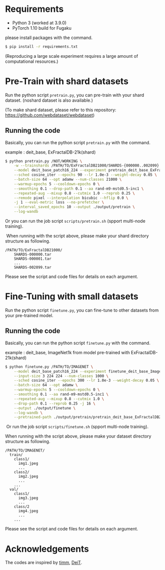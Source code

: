 # Requirements

* Python 3 (worked at 3.9.0)
* PyTorch 1.10 build for Fugaku
​

please install packages with the command.

```bash
$ pip install -r requirements.txt
```

(Reproducing a large scale experiment requires a large amount of computational resources.)

# Pre-Train with shard datasets

Run the python script ```pretrain.py```, you can pre-train with your shard dataset. (noshard dataset is also available.)

(To make shard dataset, please refer to this repository: https://github.com/webdataset/webdataset)

## Running the code

Basically, you can run the python script ```pretrain.py``` with the command.

example : deit_base, ExFractalDB-21k(shard)

```bash
$ python pretrain.py /NOT/WORKING \
    -w --trainshards /PATH/TO/ExFractalDB21000/SHARDS-{000000..002099}.tar \
    --model deit_base_patch16_224 --experiment pretrain_deit_base_ExFractalDB21000_1.0e-3_shards \
    --sched cosine_iter --epochs 90 --lr 1.0e-3 --weight-decay 0.05 \
    --batch-size 64 --opt adamw --num-classes 21000 \
    --warmup-epochs 5 --cooldown-epochs 0 \
    --smoothing 0.1 --drop-path 0.1 --aa rand-m9-mstd0.5-inc1 \
    --repeated-aug --mixup 0.8 --cutmix 1.0 --reprob 0.25 \
    --remode pixel --interpolation bicubic --hflip 0.0 \
    -j 1 --eval-metric loss --no-prefetcher \
    --interval_saved_epochs 10 --output ./output/pretrain \
    --log-wandb
```

Or you can run the job script ```scripts/pretrain.sh``` (spport multi-node training).

​
When running with the script above, please make your shard directory structure as following.

```misc
/PATH/TO/ExFractalDB21000/
    SHARDS-000000.tar
    SHARDS-000001.tar
    ...
    SHARDS-002099.tar
```

Please see the script and code files for details on each argument.

# Fine-Tuning with small datasets

Run the python script ```finetune.py```, you can fine-tune to other datasets from your pre-trained model.
​
## Running the code

Basically, you can run the python script ```finetune.py``` with the command.

example : deit_base, ImageNet1k from model pre-trained with ExFractalDB-21k(shard)

```bash
$ python finetune.py /PATH/TO/IMAGENET \
    --model deit_base_patch16_224 --experiment finetune_deit_base_ImageNet1k_from_ExFractalDB21000_1.0e-3 \
    --input-size 3 224 224 --num-classes 1000 \
    --sched cosine_iter --epochs 300 --lr 1.0e-3 --weight-decay 0.05 \
    --batch-size 64 --opt adamw \
    --warmup-epochs 5 --cooldown-epochs 0 \
    --smoothing 0.1 --aa rand-m9-mstd0.5-inc1 \
    --repeated-aug --mixup 0.8 --cutmix 1.0 \
    --drop-path 0.1 --reprob 0.25 -j 16 \
    --output ./output/finetune \
    --log-wandb \
    --pretrained-path ./output/pretrain/pretrain_deit_base_ExFractalDB21000_1.0e-3_shards/model_best.pth.tar
```
​
Or run the job script ```scripts/finetune.sh``` (spport multi-node training).

When running with the script above, please make your dataset directory structure as following.
​
```misc
/PATH/TO/IMAGENET/
  train/
    class1/
      img1.jpeg
      ...
    class2/
      img2.jpeg
      ...
    ...
  val/
    class1/
      img3.jpeg
      ...
    class/2
      img4.jpeg
      ...
    ...
```

Please see the script and code files for details on each argument.

# Acknowledgements

The codes are inspired by [timm](https://github.com/rwightman/pytorch-image-models), [DeiT](https://github.com/facebookresearch/deit).
